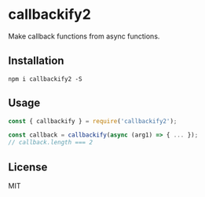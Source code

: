 # callbackify2

Make callback functions from async functions.

## Installation

```
npm i callbackify2 -S
```

## Usage

``` javascript
const { callbackify } = require('callbackify2');

const callback = callbackify(async (arg1) => { ... });
// callback.length === 2
```

## License

MIT
